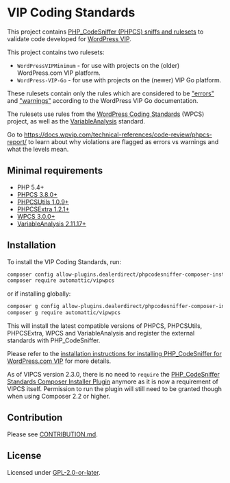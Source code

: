 # VIP Coding Standards

This project contains [PHP_CodeSniffer (PHPCS) sniffs and rulesets](https://github.com/PHPCSStandards/PHP_CodeSniffer) to validate code developed for [WordPress VIP](https://wpvip.com/).

This project contains two rulesets:

 - `WordPressVIPMinimum` - for use with projects on the (older) WordPress.com VIP platform.
 - `WordPress-VIP-Go` - for use with projects on the (newer) VIP Go platform.

These rulesets contain only the rules which are considered to be ["errors"](https://docs.wpvip.com/technical-references/code-review/vip-errors/) and ["warnings"](https://docs.wpvip.com/technical-references/code-review/vip-warnings/) according to the WordPress VIP Go documentation.

The rulesets use rules from the [WordPress Coding Standards](https://github.com/WordPress/WordPress-Coding-Standards) (WPCS) project, as well as the [VariableAnalysis](https://github.com/sirbrillig/phpcs-variable-analysis) standard.

Go to https://docs.wpvip.com/technical-references/code-review/phpcs-report/ to learn about why violations are flagged as errors vs warnings and what the levels mean.

## Minimal requirements

* PHP 5.4+
* [PHPCS 3.8.0+](https://github.com/PHPCSStandards/PHP_CodeSniffer/releases)
* [PHPCSUtils 1.0.9+](https://github.com/PHPCSStandards/PHPCSUtils)
* [PHPCSExtra 1.2.1+](https://github.com/PHPCSStandards/PHPCSExtra)
* [WPCS 3.0.0+](https://github.com/WordPress-Coding-Standards/WordPress-Coding-Standards/releases)
* [VariableAnalysis 2.11.17+](https://github.com/sirbrillig/phpcs-variable-analysis/releases)

## Installation

To install the VIP Coding Standards, run:
```bash
composer config allow-plugins.dealerdirect/phpcodesniffer-composer-installer true
composer require automattic/vipwpcs
```

or if installing globally:
```bash
composer g config allow-plugins.dealerdirect/phpcodesniffer-composer-installer true
composer g require automattic/vipwpcs
```

This will install the latest compatible versions of PHPCS, PHPCSUtils, PHPCSExtra, WPCS and VariableAnalysis and register the external standards with PHP_CodeSniffer.

Please refer to the [installation instructions for installing PHP_CodeSniffer for WordPress.com VIP](https://docs.wpvip.com/how-tos/code-review/php_codesniffer/) for more details.

As of VIPCS version 2.3.0, there is no need to `require` the [PHP_CodeSniffer Standards Composer Installer Plugin](https://github.com/PHPCSStandards/composer-installer) anymore as it is now a requirement of VIPCS itself. Permission to run the plugin will still need to be granted though when using Composer 2.2 or higher.

## Contribution

Please see [CONTRIBUTION.md](.github/CONTRIBUTING.md).

## License

Licensed under [GPL-2.0-or-later](LICENSE.md).
